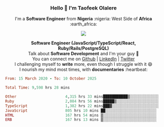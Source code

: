 ### **<p align='center'>Hello 👋 I'm Taofeek Olalere</p>**

<p align='center'>I'm a <strong>Software Engineer</strong> from <strong>Nigeria</strong> :nigeria: West Side of <strong>Africa</strong> :earth_africa:	</p>

<p align='center'> <img src='https://github-readme-stats.vercel.app/api?username=teekaytech&show_icons=true&theme=dark'> </p>


<p align='center'>
  <b>Software Engineer (JavaScript/TypeScript/React, Ruby/Rails/PostgreSQL)</b><br />
  Talk about <strong>Software Development</strong> and I'm your guy 👯 <br />
  You can connect me on <a href="https://github.com/teekaytech">Github</a> | <a href="https://linkedin.com/in/olaleretaofeek">LinkedIn</a> | <a href="https://twitter.com/ola_lere">Twitter</a> <br />
  I challenging myself to <strong>write</strong> more, even though I struggle with it 😄 <br />
  I nourish my mind most times, with <strong>documentaries</strong> :heartbeat:
</p>

<!--START_SECTION:waka-->

```ruby
From: 15 March 2020 - To: 10 October 2025

Total Time: 9,598 hrs 28 mins

Other                      4,315 hrs 33 mins███████████▒░░░░░░░░░░░░░   44.96 %
Ruby                       2,084 hrs 56 mins█████▒░░░░░░░░░░░░░░░░░░░   21.72 %
TypeScript                 1,382 hrs 22 mins███▓░░░░░░░░░░░░░░░░░░░░░   14.40 %
JavaScript                 805 hrs 10 mins ██░░░░░░░░░░░░░░░░░░░░░░░   08.39 %
HTML                       167 hrs 54 mins ▒░░░░░░░░░░░░░░░░░░░░░░░░   01.75 %
ERB                        167 hrs 13 mins ▒░░░░░░░░░░░░░░░░░░░░░░░░   01.74 %
```

<!--END_SECTION:waka-->
<!--
**teekaytech/teekaytech** is a ✨ _special_ ✨ repository because its `README.md` (this file) appears on your GitHub profile.

Here are some ideas to get you started:

- 🔭 I’m currently working on ...
- 🌱 I’m currently learning ...
- 👯 I’m looking to collaborate on ...
- 🤔 I’m looking for help with ...
- 💬 Ask me about ...
- 📫 How to reach me: ...
- 😄 Pronouns: ...
- ⚡ Fun fact: ...
-->
